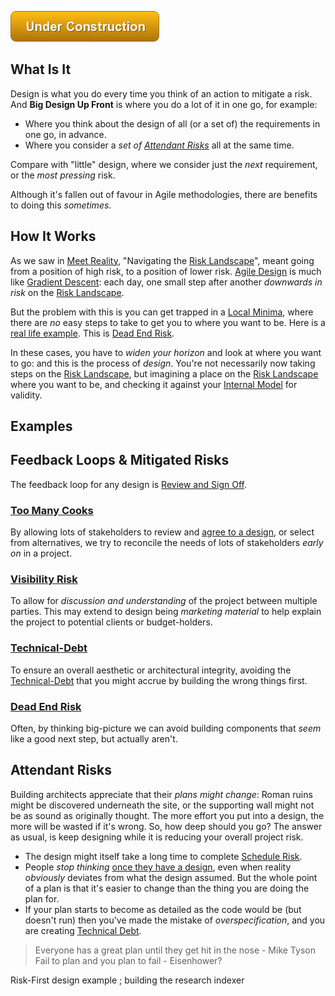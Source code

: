 ![Under Construction](/images/state/uc.png)


## What Is It

Design is what you do every time you think of an action to mitigate a risk.  And **Big Design Up Front** is where you do a lot of it in one go, for example:

 - Where you think about the design of all (or a set of) the requirements in one go, in advance.
 - Where you consider a _set of [Attendant Risks](../thinking/Glossary.md#attendant-risk)_ all at the same time.
 
Compare with "little" design, where we consider just the _next_ requirement, or the _most pressing_ risk. 
 
Although it's fallen out of favour in Agile methodologies, there are benefits to doing this _sometimes_. 

## How It Works  

As we saw in [Meet Reality](Meeting-Reality.md), "Navigating the [Risk Landscape](Risk-Landscape.md)", meant going from a position of high risk, to a position of lower risk.  [Agile Design](Agile) is much like [Gradient Descent](): each day, one small step after another _downwards in risk_ on the [Risk Landscape](Risk-Landscape.md).

But the problem with this is you can get trapped in a [Local Minima](), where there are _no_ easy steps to take to get you to where you want to be.  Here is a [real life example](Tradeoffs).  This is [Dead End Risk](Dead-End-Risk).

In these cases, you have to _widen your horizon_ and look at where you want to go:  and this is the process of _design_.  You're not necessarily now taking steps on the [Risk Landscape](Risk-Landscape.md), but imagining a place on the [Risk Landscape](Risk-Landscape.md) where you want to be, and checking it against your [Internal Model](../thinking/Glossary.md#Internal-Model) for validity.

## Examples



## Feedback Loops & Mitigated Risks

The feedback loop for any design is [Review and Sign Off](Sign-Off).

### [Too Many Cooks](Too-Many-Cooks)

By allowing lots of stakeholders to review and [agree to a design](Sign-Off), or select from alternatives, we try to reconcile the needs of lots of stakeholders _early on_ in a project.

### [Visibility Risk](Visibility-Risk) 

To allow for _discussion and understanding_ of the project between multiple parties.  This may extend to design being _marketing material_ to help explain the project to potential clients or budget-holders.

### [Technical-Debt](Technical-Debt)

To ensure an overall aesthetic or architectural integrity, avoiding the [Technical-Debt](Technical-Debt) that you might accrue by building the wrong things first.

### [Dead End Risk](Dead-End-Risk)

Often, by thinking big-picture we can avoid building components that _seem_ like a good next step, but actually aren't.  

## Attendant Risks

Building architects appreciate that their _plans might change_:  Roman ruins might be discovered underneath the site, or the supporting wall might not be as sound as originally thought.  The more effort you put into a design, the more will be wasted if it's wrong.  So, how deep should you go?  The answer as usual, is keep designing while it is reducing your overall project risk.  

 - The design might itself take a long time to complete [Schedule Risk](Scarcity-Risk.md#schedule-risk).
 - People _stop thinking_ [once they have a design](Map-And-Territory), even when reality _obviously_ deviates from what the design assumed.  But the whole point of a plan is that it's easier to change than the thing you are doing the plan for.  
 - If your plan starts to become as detailed as the code would be (but doesn't run) then you've made the mistake of _overspecification_, and you are creating [Technical Debt](Technical-Debt).  
 
> Everyone has a great plan until they get hit in the nose - Mike Tyson
> Fail to plan and you plan to fail - Eisenhower?



Risk-First design example ; building the research indexer
